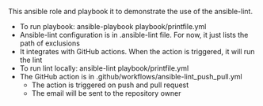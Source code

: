 This ansible role and playbook it to demonstrate the use of the ansible-lint.

- To run playbook: ansible-playbook playbook/printfile.yml
- Ansible-lint configuration is in .ansible-lint file. For now, it just lists the path of exclusions
- It integrates with GitHub actions. When the action is triggered, it will run the lint
- To run lint locally: ansible-lint playbook/printfile.yml
- The GitHub action is in .github/workflows/ansible-lint_push_pull.yml
  - The action is triggered on push and pull request
  - The email will be sent to the repository owner